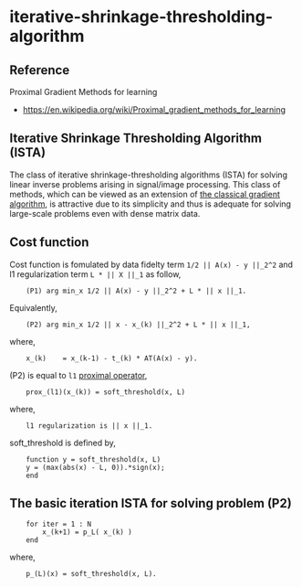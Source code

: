 # iterative-shrinkage-thresholding-algorithm

## Reference
Proximal Gradient Methods for learning
- https://en.wikipedia.org/wiki/Proximal_gradient_methods_for_learning

## Iterative Shrinkage Thresholding Algorithm (ISTA)
The class of iterative shrinkage-thresholding algorithms (ISTA) for solving linear inverse problems arising in signal/image processing. This class of methods, which can be viewed as an extension of [the classical gradient algorithm](https://en.wikipedia.org/wiki/Gradient_descent), is attractive due to its simplicity and thus is adequate for solving large-scale problems even with dense matrix data.

## Cost function 
Cost function is fomulated by data fidelty term `1/2 || A(x) - y ||_2^2` and l1 regularization term `L * || X ||_1` as follow,

        (P1) arg min_x 1/2 || A(x) - y ||_2^2 + L * || x ||_1.

Equivalently,

        (P2) arg min_x 1/2 || x - x_(k) ||_2^2 + L * || x ||_1,

where,

        x_(k)    = x_(k-1) - t_(k) * AT(A(x) - y).
        
(P2) is equal to `l1` [proximal operator](https://en.wikipedia.org/wiki/Proximal_operator),

        prox_(l1)(x_(k)) = soft_threshold(x, L)
        
where, 

        l1 regularization is || x ||_1.

soft_threshold is defined by,
        
        function y = soft_threshold(x, L)
        y = (max(abs(x) - L, 0)).*sign(x);
        end

## The basic iteration ISTA for solving problem (P2)
        for iter = 1 : N
            x_(k+1) = p_L( x_(k) )
        end
        
where, 

        p_(L)(x) = soft_threshold(x, L).

